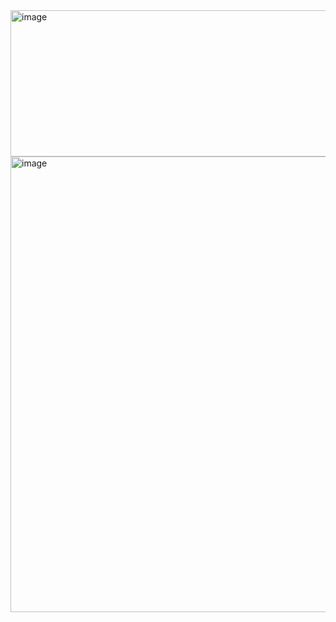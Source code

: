 <img width="1058" height="234" alt="image" src="https://github.com/user-attachments/assets/7ad7235b-4a69-4676-adaa-e5ac0aa88dab" />
<img width="926" height="729" alt="image" src="https://github.com/user-attachments/assets/7794dd89-61f9-4e25-865a-afc879a5513a" />
